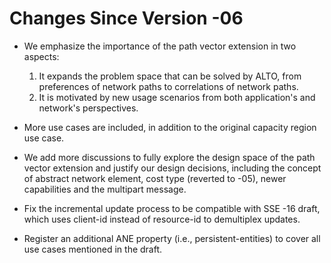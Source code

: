 # Changes Since Version -06 #

- We emphasize the importance of the path vector extension in two aspects:

  1. It expands the problem space that can be solved by ALTO, from preferences
     of network paths to correlations of network paths.
  2. It is motivated by new usage scenarios from both application's and
     network's perspectives.

- More use cases are included, in addition to the original capacity region use
  case.

- We add more discussions to fully explore the design space of the path vector
  extension and justify our design decisions, including the concept of abstract
  network element, cost type (reverted to -05), newer capabilities and the
  multipart message.

- Fix the incremental update process to be compatible with SSE -16 draft, which
  uses client-id instead of resource-id to demultiplex updates.

- Register an additional ANE property (i.e., persistent-entities) to cover all
  use cases mentioned in the draft.
